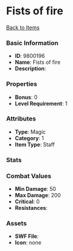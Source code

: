 # Fists of fire



[Back to Items](../items.md)

### Basic Information

- **ID**: 9800196
- **Name**: Fists of fire
- **Description**: 

### Properties

- **Bonus**: 0
- **Level Requirement**: 1

### Attributes

- **Type**: Magic     
- **Category**: 1
- **Item Type**: Staff

### Stats


### Combat Values

- **Min Damage**: 50
- **Max Damage**: 200
- **Critical**: 0
- **Resistances**: 

### Assets

- **SWF File**: 
- **Icon**: none

